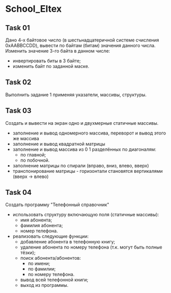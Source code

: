 # School_Eltex

## Task 01

Дано 4-х байтовое число (в шестьнадцатеричной системе счисления 0xAABBCCDD), вывести по байтам (битам) значения данного числа.
Изменить значение 3-го байта в данном числе:

- инвертировать биты в 3 байте;
- изменить байт по заданной маске.

## Task 02

Выполнить задание 1 применяя указатели, массивы, структуры.

## Task 03

Создать и вывести на экран одно и двухмерные статичные массивы.

- заполнение и вывод одномерного массива, переворот и вывод этого же массива
- заполнение и вывод квадратной матрицы
- заполнение и вывод массива из 0 1 разделённых по диагоналям:
  - по главной;
  - по побочной.
- заполнение матрицы по спирали (вправо, вниз, влево, вверх)
- транспонирование матрицы - горизонтали становятся вертикалями (вверх -> влево)

## Task 04

Создать программу "Телефонный справочник"

- использовать структуру включающую поля (статичные массивы):
  - имя абонента;
  - фамилия абонента;
  - номер телефона.
- реализовать следующие функции:
  - добавление абонента в телефонную книгу;
  - удаление абонента по номеру телефона (т.к. могут быть полные тёзки);
  - поиск абонента/абонентов:
    - по имени;
    - по фамилии;
    - по номеру телефона.
  - вывод всей телефонной книги;
  - выход из программы.
